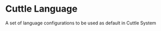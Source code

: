 [//]: <> ({% raw %})

# Cuttle Language
A set of language configurations to be used as default in Cuttle System

[//]: <> ({% endraw %})
